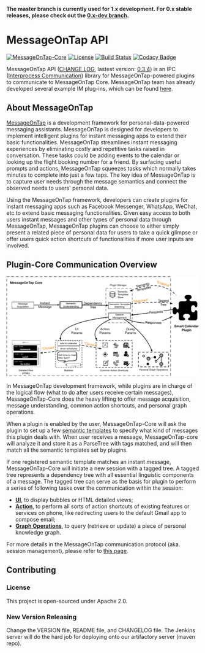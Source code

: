**The master branch is currently used for 1.x development. For 0.x stable releases, please check out the [0.x-dev branch](https://github.com/MessageOnTap/MessageOnTap_API/tree/0.x-dev).**


# MessageOnTap API 
[![MessageOnTap-Core](https://img.shields.io/badge/GitHub-MessageOnTap_Core-blue.svg?style=flat)](https://github.com/MessageOnTap/MessageOnTap)
[![License](https://img.shields.io/badge/license-Apache_2.0-green.svg?style=flat)](https://github.com/fastlane/fastlane/blob/master/LICENSE)
[![Build Status](https://jenkins.yiad.am/buildStatus/icon?job=MessageOnTap_API-build)](https://jenkins.yiad.am/job/MessageOnTap_API-build/)
[![Codacy Badge](https://api.codacy.com/project/badge/Grade/223ff552903848acab1de3037fb85027)](https://www.codacy.com/app/adamyi/MessageOnTap_API?utm_source=github.com&amp;utm_medium=referral&amp;utm_content=MessageOnTap/MessageOnTap_API&amp;utm_campaign=Badge_Grade)

MessageOnTap API ([CHANGE LOG](CHANGELOG.md), lastest version: <u>0.3.4</u>) is an IPC ([Interprocess Communication](https://en.wikipedia.org/wiki/Inter-process_communication)) library for MessageOnTap-powered plugins to communicate to MessageOnTap Core. MessageOnTap team has already developed several example IM plug-ins, which can be found [here](https://github.com/MessageOnTap/MessageOnTap_Plugins). 

## About MessageOnTap
[MessageOnTap](https://github.com/MessageOnTap) is a development framework for personal-data-powered messaging assistants. MessageOnTap is designed for developers to implement intelligent plugins for instant messaging apps to extend their basic functionalities. MessageOnTap streamlines instant messaging experiences by eliminating costly and repetitive tasks raised in conversation. These tasks could be adding events to the calendar or looking up the flight booking number for a friend. By surfacing useful prompts and actions, MessageOnTap squeezes tasks which normally takes minutes to complete into just a few taps. The key idea of MessageOnTap is to capture user needs through the message semantics and connect the observed needs to users' personal data.

Using the MessageOnTap framework, developers can create plugins for instant messaging apps such as Facebook Messenger, WhatsApp, WeChat, etc to extend basic messaging functionalities. Given easy access to both users instant messages and other types of personal data through MessageOnTap, MessageOnTap plugins can choose to either simply present a related piece of personal data for users to take a quick glimpse or offer users quick action shortcuts of functionalities if more user inputs are involved.

## Plugin-Core Communication Overview
![Architecture](images/motsystem.png)

In MessageOnTap development framework, while plugins are in charge of the logical flow (what to do after users receive certain messages), MessageOnTap-Core does the heavy lifting to offer message acquisition, message understanding, common action shortcuts, and personal graph operations.

When a plugin is enabled by the user, MessageOnTap-Core will ask the plugin to set up a few [semantic templates](https://github.com/MessageOnTap/MessageOnTap_API/wiki/MessageOnTap's-Plugin-Core-Architecture#register-semantic-templates) to specify what kind of messages this plugin deals with. When user receives a message, MessageOnTap-core will analyze it and store it as a ParseTree with tags matched, and will then match all the semantic templates set by plugins.

If one registered semantic template matches an instant message, MessageOnTap-Core will initiate a new session with a tagged tree. A tagged tree represents a dependency tree with all essential linguistic components of a message. The tagged tree can serve as the basis for plugin to perform a series of following tasks over the communication within the session:

* **[UI](https://github.com/MessageOnTap/MessageOnTap_API/wiki/MessageOnTap-UI)**, to display bubbles or HTML detailed views;
* **[Action](https://github.com/MessageOnTap/MessageOnTap_API/wiki/Action-Shortcuts)**, to perform all sorts of action shortcuts of existing features or services on phone, like redirecting users to the default Gmail app to compose email;
* **[Graph Operations](https://github.com/MessageOnTap/MessageOnTap_API/wiki/Personal-Graph)**, to query (retrieve or update) a piece of personal knowledge graph.

For more details in the MessageOnTap communication protocol (aka. session management), please refer to [this page](https://github.com/MessageOnTap/MessageOnTap_API/wiki/Session_Management).

## Contributing
### License
This project is open-sourced under Apache 2.0.

### New Version Releasing
Change the VERSION file, README file, and CHANGELOG file. The Jenkins server will do the hard job for deploying onto our artifactory server (maven repo).
